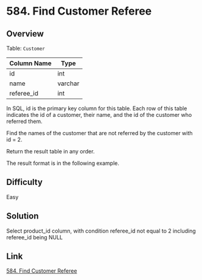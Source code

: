 # 584. Find Customer Referee

## Overview
Table: `Customer`

| Column Name | Type    |
|-------------|---------|
| id          | int     |
| name        | varchar |
| referee_id  | int     |
In SQL, id is the primary key column for this table.
Each row of this table indicates the id of a customer, their name, and the id of the customer who referred them.
 

Find the names of the customer that are not referred by the customer with id = 2.

Return the result table in any order.

The result format is in the following example.

## Difficulty 
Easy

## Solution
Select product_id column, with condition referee_id not equal to 2 including referee_id being NULL

## Link
[584. Find Customer Referee](https://leetcode.com/problems/find-customer-referee/description/?envType=study-plan-v2&envId=top-sql-50)